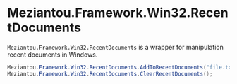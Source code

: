 # Meziantou.Framework.Win32.RecentDocuments

`Meziantou.Framework.Win32.RecentDocuments` is a wrapper for manipulation recent documents in Windows.

```c#
Meziantou.Framework.Win32.RecentDocuments.AddToRecentDocuments("file.txt");
Meziantou.Framework.Win32.RecentDocuments.ClearRecentDocuments();
```
